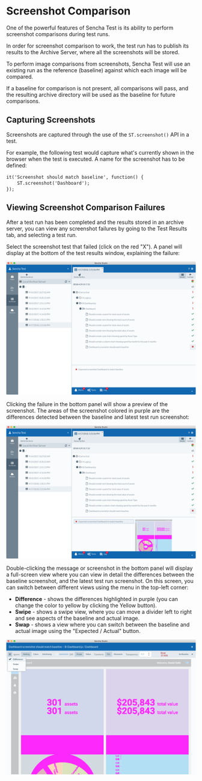 # Screenshot Comparison

One of the powerful features of Sencha Test is its ability to perform screenshot comparisons during test runs.

In order for screenshot comparison to work, the test run has to publish its results to the Archive Server, where 
all the screenshots will be stored.

To perform image comparisons from screenshots, Sencha Test will use an existing run as the reference (baseline) 
against which each image will be compared.

If a baseline for comparison is not present, all comparisons will pass, and the resulting archive directory will 
be used as the baseline for future comparisons.

## Capturing Screenshots

Screenshots are captured through the use of the `ST.screenshot()` API in a test.

For example, the following test would capture what's currently shown in the browser when the test is executed. A 
name for the screenshot has to be defined:

    it('Screenshot should match baseline', function() {
        ST.screenshot('Dashboard');
    });

## Viewing Screenshot Comparison Failures

After a test run has been completed and the results stored in an archive server, you can view any screenshot
failures by going to the Test Results tab, and selecting a test run.

Select the screenshot test that failed (click on the red "X"). A panel will display at the bottom of the test
results window, explaining the failure:

![Test Run results](../images/screenshot-comparison-failure.png)

Clicking the failure in the bottom panel will show a preview of the screenshot. The areas of the screenshot 
colored in purple are the differences detected between the baseline and latest test run screenshot:

![Viewing a screenshot comparison test failure](../images/screenshot-comparison-failure-selected.png)

Double-clicking the message or screenshot in the bottom panel will display a full-screen view where you can 
view in detail the differences between the baseline screenshot, and the latest test run screenshot. On this 
screen, you can switch between different views using the menu in the top-left corner:

* **Difference** - shows the differences highlighted in purple (you can change the color to yellow by clicking 
the Yellow button).
* **Swipe** - shows a swipe view, where you can move a divider left to right and see aspects of the baseline and 
actual image.
* **Swap** - shows a view where you can switch between the baseline and actual image using the "Expected / Actual"
button.

![Screenshot comparison view](../images/screenshot-comparison-full-screen-view.png)
